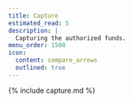 ```yaml
---
title: Capture
estimated_read: 5
description: |
  Capturing the authorized funds.
menu_order: 1500
icon:
  content: compare_arrows
  outlined: true
---
```


{% include capture.md %}
